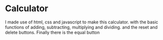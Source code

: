 # Calculator
I made use of html, css and javascript to make this calculator. with the basic functions of adding, subtracting, multiplying and dividing. and the reset and delete buttons. Finally there is the equal button
